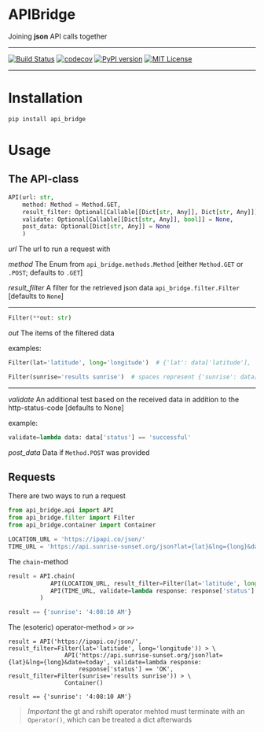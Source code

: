 APIBridge
=========

Joining **json** API calls together

---

[![Build Status](https://travis-ci.org/robin-weiland/APIBridge.svg?branch=master)](https://travis-ci.org/robin-weiland/APIBridge)
[![codecov](https://codecov.io/gh/robin-weiland/APIBridge/branch/master/graph/badge.svg)](https://codecov.io/gh/robin-weiland/APIBridge)
[![PyPI version](https://badge.fury.io/py/api-bridge.svg)](https://badge.fury.io/py/api-bridge)
[![MIT License](https://img.shields.io/badge/license-MIT-blue.svg?style=flat)](http://choosealicense.com/licenses/mit/)

---

# Installation

```batch
pip install api_bridge
```

# Usage

## The API-class

````python
API(url: str,
    method: Method = Method.GET,
    result_filter: Optional[Callable[[Dict[str, Any]], Dict[str, Any]]] = None,
    validate: Optional[Callable[[Dict[str, Any]], bool]] = None,
    post_data: Optional[Dict[str, Any]] = None
    )
````

*url* The url to run a request with

*method* The Enum from `api_bridge.methods.Method` [either `Method.GET` or `.POST`; defaults to `.GET`]

*result_filter* A filter for the retrieved json data `api_bridge.filter.Filter` [defaults to `None`]

 ---
 
````python
Filter(**out: str)
````
*out* The items of the filtered data

examples:

````python
Filter(lat='latitude', long='longitude')  # {'lat': data['latitude'], 'long': data['longitude']}

Filter(sunrise='results sunrise')  # spaces represent {'sunrise': data['results]['sunrise']}
````

---

*validate* An additional test based on the received data in addition to the http-status-code [defaults to None]

example:

````python
validate=lambda data: data['status'] == 'successful'
````

*post_data* Data if `Method.POST` was provided



    


## Requests

There are two ways to run a request

````python
from api_bridge.api import API
from api_bridge.filter import Filter
from api_bridge.container import Container

LOCATION_URL = 'https://ipapi.co/json/'
TIME_URL = 'https://api.sunrise-sunset.org/json?lat={lat}&lng={long}&date=today'
````

The `chain`-method
```python
result = API.chain(
            API(LOCATION_URL, result_filter=Filter(lat='latitude', long='longitude')),
            API(TIME_URL, validate=lambda response: response['status'] == 'OK', result_filter=Filter(sunrise='results sunrise'))
         )

result == {'sunrise': '4:08:10 AM'}
```

The (esoteric) operator-method ```>``` or ```>>```
````
result = API('https://ipapi.co/json/', result_filter=Filter(lat='latitude', long='longitude')) > \
                API('https://api.sunrise-sunset.org/json?lat={lat}&lng={long}&date=today', validate=lambda response:
                    response['status'] == 'OK', result_filter=Filter(sunrise='results sunrise')) > \
                Container()

result == {'sunrise': '4:08:10 AM'}
````

> *Important* the gt and rshift operator mehtod must terminate with an ````Operator()````, which can be treated a dict afterwards
